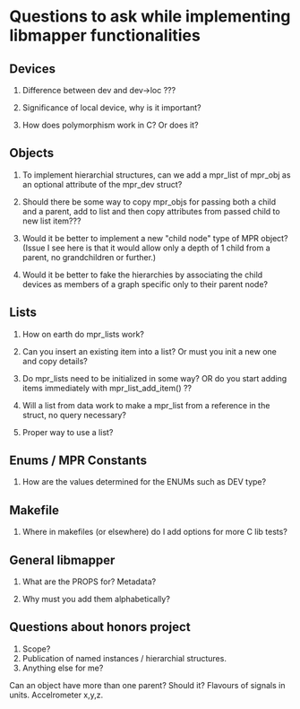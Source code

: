 # Questions to ask while implementing libmapper functionalities

## Devices

1. Difference between dev and dev->loc ???

2. Significance of local device, why is it important?

3. How does polymorphism work in C? Or does it?

## Objects

1. To implement hierarchial structures, can we add a mpr_list of mpr_obj as an optional attribute of the mpr_dev struct?

2. Should there be some way to copy mpr_objs for passing both a child and a parent, add to list and then copy attributes from passed child to new list item???

3. Would it be better to implement a new "child node" type of MPR object? (Issue I see here is that it would allow only a depth of 1 child from a parent, no grandchildren or further.)

4. Would it be better to fake the hierarchies by associating the child devices as members of a graph specific only to their parent node?

## Lists

1. How on earth do mpr_lists work?

2. Can you insert an existing item into a list? Or must you init a new one and copy details?

3. Do mpr_lists need to be initialized in some way? OR do you start adding items immediately with mpr_list_add_item() ??

4. Will a list from data work to make a mpr_list from a reference in the struct, no query necessary?

5. Proper way to use a list?

## Enums / MPR Constants

1. How are the values determined for the ENUMs such as DEV type?

## Makefile

1. Where in makefiles (or elsewhere) do I add options for more C lib tests?

## General libmapper

1. What are the PROPS for? Metadata?

2. Why must you add them alphabetically?

## Questions about honors project

1. Scope?
2. Publication of named instances / hierarchial structures.
3. Anything else for me?



Can an object have more than one parent?  Should it?
Flavours of signals in units.
Accelrometer x,y,z.